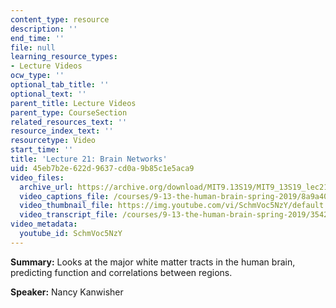 ```yaml
---
content_type: resource
description: ''
end_time: ''
file: null
learning_resource_types:
- Lecture Videos
ocw_type: ''
optional_tab_title: ''
optional_text: ''
parent_title: Lecture Videos
parent_type: CourseSection
related_resources_text: ''
resource_index_text: ''
resourcetype: Video
start_time: ''
title: 'Lecture 21: Brain Networks'
uid: 45eb7b2e-622d-9637-cd0a-9b85c1e5aca9
video_files:
  archive_url: https://archive.org/download/MIT9.13S19/MIT9_13S19_lec21_300k.mp4
  video_captions_file: /courses/9-13-the-human-brain-spring-2019/8a9a404d91d358a6a5c7adf54e74b6de_SchmVoc5NzY.vtt
  video_thumbnail_file: https://img.youtube.com/vi/SchmVoc5NzY/default.jpg
  video_transcript_file: /courses/9-13-the-human-brain-spring-2019/3542a711111b2ab16b2b709a954b7649_SchmVoc5NzY.pdf
video_metadata:
  youtube_id: SchmVoc5NzY
---
```


**Summary:** Looks at the major white matter tracts in the human brain, predicting function and correlations between regions.

**Speaker:** Nancy Kanwisher



